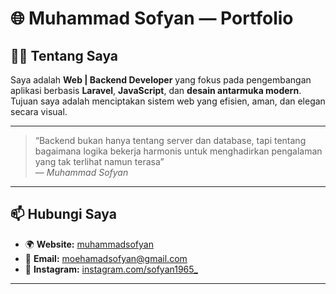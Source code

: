 # 🌐 Muhammad Sofyan — Portfolio  

## 👨‍💻 Tentang Saya  

Saya adalah **Web | Backend Developer** yang fokus pada pengembangan aplikasi berbasis **Laravel**, **JavaScript**, dan **desain antarmuka modern**.  
Tujuan saya adalah menciptakan sistem web yang efisien, aman, dan elegan secara visual.

---

> “Backend bukan hanya tentang server dan database, tapi tentang bagaimana logika bekerja harmonis untuk menghadirkan pengalaman yang tak terlihat namun terasa”  
> — *Muhammad Sofyan*

---

## 📫 Hubungi Saya  

- 🌍 **Website:** [muhammadsofyan](https://fiyan123.github.io/MyPortofolio/)
- 📧 **Email:** [moehamadsofyan@gmail.com](mailto:moehamadsofyan@gmail.com)
- 📸 **Instagram:** [instagram.com/sofyan1965_](https://instagram.com/sofyan1965_)

---
